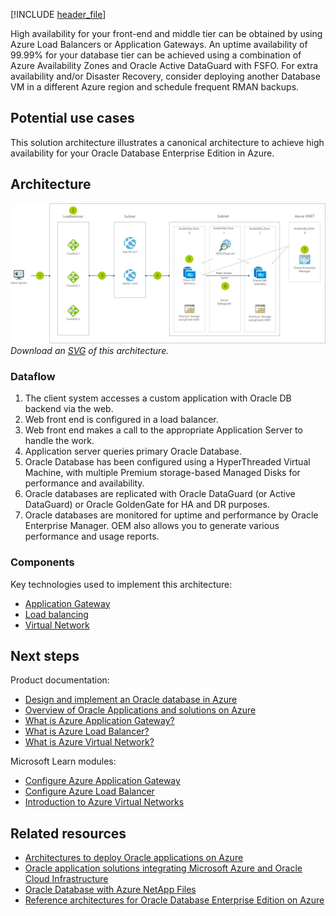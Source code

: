 [!INCLUDE [header_file](../../../includes/sol-idea-header.md)]

High availability for your front-end and middle tier can be obtained by using Azure Load Balancers or Application Gateways. An uptime availability of 99.99% for your database tier can be achieved using a combination of Azure Availability Zones and Oracle Active DataGuard with FSFO. For extra availability and/or Disaster Recovery, consider deploying another Database VM in a different Azure region and schedule frequent RMAN backups.

## Potential use cases

This solution architecture illustrates a canonical architecture to achieve high availability for your Oracle Database Enterprise Edition in Azure.

## Architecture

![Architecture diagram shows from client through load balancer and subnets to Azure V NET.](../media/reference-architecture-for-oracle-database-on-azure.png)
*Download an [SVG](../media/reference-architecture-for-oracle-database-on-azure.svg) of this architecture.*

### Dataflow

1. The client system accesses a custom application with Oracle DB backend via the web.
1. Web front end is configured in a load balancer.
1. Web front end makes a call to the appropriate Application Server to handle the work.
1. Application server queries primary Oracle Database.
1. Oracle Database has been configured using a HyperThreaded Virtual Machine, with multiple Premium storage-based Managed Disks for performance and availability.
1. Oracle databases are replicated with Oracle DataGuard (or Active DataGuard) or Oracle GoldenGate for HA and DR purposes.
1. Oracle databases are monitored for uptime and performance by Oracle Enterprise Manager. OEM also allows you to generate various performance and usage reports.

### Components

Key technologies used to implement this architecture:

- [Application Gateway](https://azure.microsoft.com/services/application-gateway)
- [Load balancing](https://azure.microsoft.com/products/azure-load-balancing)
- [Virtual Network](https://azure.microsoft.com/services/virtual-network)

## Next steps

Product documentation:

- [Design and implement an Oracle database in Azure](/azure/virtual-machines/workloads/oracle/oracle-design)
- [Overview of Oracle Applications and solutions on Azure](/azure/virtual-machines/workloads/oracle/oracle-overview)
- [What is Azure Application Gateway?](/azure/application-gateway/overview)
- [What is Azure Load Balancer?](/azure/load-balancer/load-balancer-overview)
- [What is Azure Virtual Network?](/azure/virtual-network/virtual-networks-overview)

Microsoft Learn modules:

- [Configure Azure Application Gateway](/learn/modules/configure-azure-application-gateway)
- [Configure Azure Load Balancer](/learn/modules/configure-azure-load-balancer)
- [Introduction to Azure Virtual Networks](/learn/modules/introduction-to-azure-virtual-networks)

## Related resources

- [Architectures to deploy Oracle applications on Azure](/azure/virtual-machines/workloads/oracle/oracle-oci-applications)
- [Oracle application solutions integrating Microsoft Azure and Oracle Cloud Infrastructure](/azure/virtual-machines/workloads/oracle/oracle-oci-overview)
- [Oracle Database with Azure NetApp Files](../../example-scenario/file-storage/oracle-azure-netapp-files.yml)
- [Reference architectures for Oracle Database Enterprise Edition on Azure](/azure/virtual-machines/workloads/oracle/oracle-reference-architecture)
